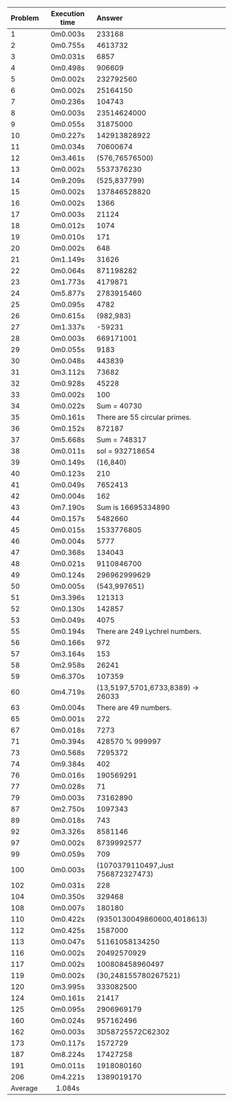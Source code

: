 Problem | Execution time | Answer
:-------|:--------------:|:------
1 | 0m0.003s | 233168
2 | 0m0.755s | 4613732
3 | 0m0.031s | 6857
4 | 0m0.498s | 906609
5 | 0m0.002s | 232792560
6 | 0m0.002s | 25164150
7 | 0m0.236s | 104743
8 | 0m0.003s | 23514624000
9 | 0m0.055s | 31875000
10 | 0m0.227s | 142913828922
11 | 0m0.034s | 70600674
12 | 0m3.461s | (576,76576500)
13 | 0m0.002s | 5537376230
14 | 0m9.209s | (525,837799)
15 | 0m0.002s | 137846528820
16 | 0m0.002s | 1366
17 | 0m0.003s | 21124
18 | 0m0.012s | 1074
19 | 0m0.010s | 171
20 | 0m0.002s | 648
21 | 0m1.149s | 31626
22 | 0m0.064s | 871198282
23 | 0m1.773s | 4179871
24 | 0m5.877s | 2783915460
25 | 0m0.095s | 4782
26 | 0m0.615s | (982,983)
27 | 0m1.337s | -59231
28 | 0m0.003s | 669171001
29 | 0m0.055s | 9183
30 | 0m0.048s | 443839
31 | 0m3.112s | 73682
32 | 0m0.928s | 45228
33 | 0m0.002s | 100
34 | 0m0.022s | Sum = 40730
35 | 0m0.161s | There are 55 circular primes.
36 | 0m0.152s | 872187
37 | 0m5.668s | Sum = 748317
38 | 0m0.011s | sol = 932718654
39 | 0m0.149s | (16,840)
40 | 0m0.123s | 210
41 | 0m0.049s | 7652413
42 | 0m0.004s | 162
43 | 0m7.190s | Sum is 16695334890
44 | 0m0.157s | 5482660
45 | 0m0.015s | 1533776805
46 | 0m0.004s | 5777
47 | 0m0.368s | 134043
48 | 0m0.021s | 9110846700
49 | 0m0.124s | 296962999629
50 | 0m0.005s | (543,997651)
51 | 0m3.396s | 121313
52 | 0m0.130s | 142857
53 | 0m0.049s | 4075
55 | 0m0.194s | There are 249 Lychrel numbers.
56 | 0m0.166s | 972
57 | 0m3.164s | 153
58 | 0m2.958s | 26241
59 | 0m6.370s | 107359
60 | 0m4.719s | (13,5197,5701,6733,8389) -> 26033
63 | 0m0.004s | There are 49 numbers.
65 | 0m0.001s | 272
67 | 0m0.018s | 7273
71 | 0m0.394s | 428570 % 999997
73 | 0m0.568s | 7295372
74 | 0m9.384s | 402
76 | 0m0.016s | 190569291
77 | 0m0.028s | 71
79 | 0m0.003s | 73162890
87 | 0m2.750s | 1097343
89 | 0m0.018s | 743
92 | 0m3.326s | 8581146
97 | 0m0.002s | 8739992577
99 | 0m0.059s | 709
100 | 0m0.003s | (1070379110497,Just 756872327473)
102 | 0m0.031s | 228
104 | 0m0.350s | 329468
108 | 0m0.007s | 180180
110 | 0m0.422s | (9350130049860600,4018613)
112 | 0m0.425s | 1587000
113 | 0m0.047s | 51161058134250
116 | 0m0.002s | 20492570929
117 | 0m0.002s | 100808458960497
119 | 0m0.002s | (30,248155780267521)
120 | 0m3.995s | 333082500
124 | 0m0.161s | 21417
125 | 0m0.095s | 2906969179
160 | 0m0.024s | 957162496
162 | 0m0.003s | 3D58725572C62302
173 | 0m0.117s | 1572729
187 | 0m8.224s | 17427258
191 | 0m0.011s | 1918080160
206 | 0m4.221s | 1389019170
Average | 1.084s
